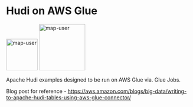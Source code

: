 # Hudi on AWS Glue

<img width="85" alt="map-user" src="https://img.shields.io/badge/views-427-green"> <img width="125" alt="map-user" src="https://img.shields.io/badge/unique visits-109-green">

Apache Hudi examples designed to be run on AWS Glue via. Glue Jobs.

Blog post for reference - https://aws.amazon.com/blogs/big-data/writing-to-apache-hudi-tables-using-aws-glue-connector/
